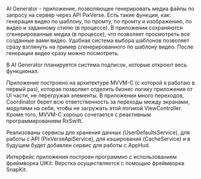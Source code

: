 AI Generator - приложение, позволяющее генерировать медиа файлы по запросу на сервер через API PixVerse.
Есть такие функции, как: генерация видео по шаблону, по промту, по промту и изображению, по видео и заданному стилю (в процессе).
В приложении сохраняются сгенерированные медиа (в процессе), что позволяет просмотреть все созданные вами видео.
Удобная система выбора шаблонов позволяет сразу взглянуть на пример сгенерированного по шаблону видео.
После генерации видео сразу можно посмотреть.

В AI Generator планируется система подписок, которые откроют весь функционал.

Приложение построено на архитектуре MVVM-C (с которой я работаю в первый раз), которая позволяет отделить бизнес логику приложения от UI части, не перегружая элементы. В приложении много переходов, Coordinator берет всю ответственность за переходы между экранами, модулями на себя, чтобы не загружать этой логикой ViewController. Кроме того, MVVM-C хорошо сочетается с реактивным программированием RxSwift.

Реализованы сервисы для хранения данных (UserDefaultsService), для работы с API (PixVerseApiService), для кэширования (CacheService) и в будущем будет добавлен сервис для работы с AppHud.

Интерфейс приложения построен программно с использованием фреймворка UIKit. Верстка осуществляется с помощью фреймворка SnapKit.
